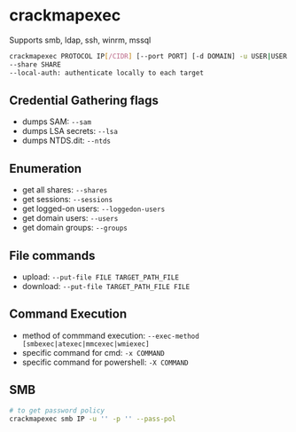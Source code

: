 # crackmapexec

Supports smb, ldap, ssh, winrm, mssql

```bash
crackmapexec PROTOCOL IP[/CIDR] [--port PORT] [-d DOMAIN] -u USER|USER.txt -p PASS|PASS.txt [-H HASH|HASH.txt]
--share SHARE
--local-auth: authenticate locally to each target
```

## Credential Gathering flags

* dumps SAM: `--sam`
* dumps LSA secrets: `--lsa`
* dumps NTDS.dit: `--ntds`

## Enumeration

* get all shares: `--shares`
* get sessions: `--sessions`
* get logged-on users: `--loggedon-users`
* get domain users: `--users`
* get domain groups: `--groups`

## File commands

* upload: `--put-file FILE TARGET_PATH_FILE`
* download: `--put-file TARGET_PATH_FILE FILE`

## Command Execution

* method of commmand execution: `--exec-method [smbexec|atexec|mmcexec|wmiexec]`
* specific command for cmd: `-x COMMAND`
* specific command for powershell: `-X COMMAND`

## SMB

```bash
# to get password policy
crackmapexec smb IP -u '' -p '' --pass-pol
```